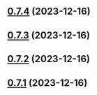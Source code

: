 ## [0.7.4](https://github.com/yeager-eren/rango-client/compare/provider-mytonwallet@0.7.3...provider-mytonwallet@0.7.4) (2023-12-16)



## [0.7.3](https://github.com/yeager-eren/rango-client/compare/provider-mytonwallet@0.7.1...provider-mytonwallet@0.7.3) (2023-12-16)



## [0.7.2](https://github.com/yeager-eren/rango-client/compare/provider-mytonwallet@0.7.1-next.68...provider-mytonwallet@0.7.2) (2023-12-16)



## [0.7.1](https://github.com/yeager-eren/rango-client/compare/provider-mytonwallet@0.8.0...provider-mytonwallet@0.7.1) (2023-12-16)



